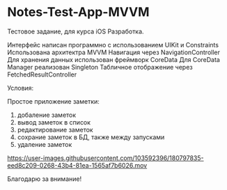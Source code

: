 # Notes-Test-App-MVVM

Тестовое задание, для курса iOS Разработка.

Интерфейс написан программно с использованием UIKit и Constraints 
Использована архитектра MVVM 
Навигация через NavigationController
Для хранения данных использован фреймворк CoreData
Для CoreData Manager реализован Singleton
Табличное отображение через FetchedResultController

Условия:

Простое приложение заметки:
1) добаление заметок 
2) вывод заметок в список
3) редактирование заметок
4) сохрание заметок в БД, также между запусками
5) удаление заметок

https://user-images.githubusercontent.com/103592396/180797835-eed8c209-0268-43b4-81ea-1565af7b6026.mov

Благодарю за внимание!
